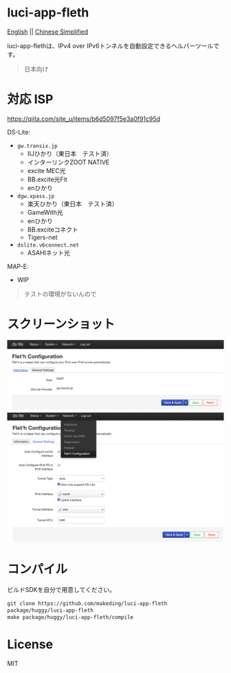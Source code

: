 # luci-app-fleth
[English](./readme-en.md) || [Chinese Simplified](./readme-zhs.md)  

luci-app-flethは、IPv4 over IPv6トンネルを自動設定できるヘルパーツールです。
> 日本向け

# 対応 ISP
https://qiita.com/site_u/items/b6d5097f5e3a0f91c95d  

DS-Lite:
- `gw.transix.jp`
    - IIJひかり（東日本　テスト済）
    - インターリンクZOOT NATIVE
    - excite MEC光
    - BB.excite光Fit
    - enひかり
- `dgw.xpass.jp`
    - 楽天ひかり（東日本　テスト済）
    - GameWith光
    - enひかり
    - BB.exciteコネクト
    - Tigers-net
- `dslite.v6connect.net`
    - ASAHIネット光


MAP-E:
- WIP
> テストの環境がないんので

# スクリーンショット
![information-1](./screenshots/luci-information-1.png)  
![configuration-1](./screenshots/luci-configuration-1.png)

# コンパイル
ビルドSDKを自分で用意してください。

```
git clone https://github.com/makeding/luci-app-fleth package/huggy/luci-app-fleth
make package/huggy/luci-app-fleth/compile
```

# License
MIT